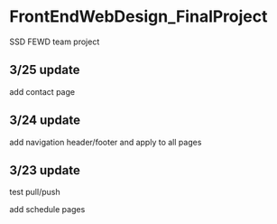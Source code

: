 # FrontEndWebDesign_FinalProject
SSD FEWD team project

3/25 update
-----------------------------------------
add contact page 

3/24 update
------------------------------------
add navigation header/footer and apply to all pages

3/23 update
-----------------------------------
test pull/push

add schedule pages
